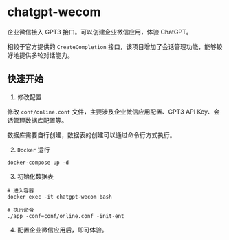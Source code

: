 
# chatgpt-wecom

企业微信接入 GPT3 接口。可以创建企业微信应用，体验 ChatGPT。

相较于官方提供的 `CreateCompletion` 接口，该项目增加了会话管理功能，能够较好地提供多轮对话能力。

## 快速开始

1. 修改配置

修改 `conf/online.conf` 文件，主要涉及企业微信应用配置、GPT3 API Key、会话管理数据库配置等。

数据库需要自行创建，数据表的创建可以通过命令行方式执行。

2. `Docker` 运行

```shell
docker-compose up -d
```

3. 初始化数据表

```shell
# 进入容器
docker exec -it chatgpt-wecom bash

# 执行命令
./app -conf=conf/online.conf -init-ent
```

4. 配置企业微信应用后，即可体验。